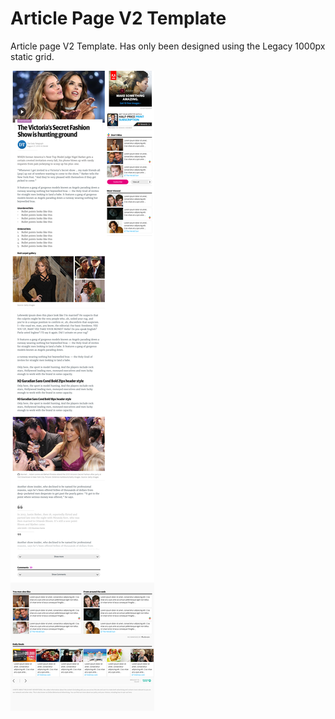 # Article Page V2 Template

Article page V2 Template. Has only been designed using the Legacy 1000px static grid.

![metro-article-page-template-[legacy]](examples/metro-article-page-template-[legacy].png)